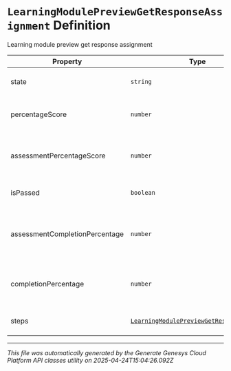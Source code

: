 # `LearningModulePreviewGetResponseAssignment` Definition

Learning module preview get response assignment

| Property | Type | Required | Description |
|----------|------|----------|-------------|
| state | `string` | No | The Learning Assignment state |
| percentageScore | `number` | No | The user's percentage score for this assignment |
| assessmentPercentageScore | `number` | No | The user's percentage score for this assignment's assessment |
| isPassed | `boolean` | No | True if the assessment was passed |
| assessmentCompletionPercentage | `number` | No | The assessment completion percentage of assignment |
| completionPercentage | `number` | No | The overall completion percentage of assignment |
| steps | [`LearningModulePreviewGetResponseStep[]`](learningmodulepreviewgetresponsestep-definition.md) | No | List of assignment steps |

---

*This file was automatically generated by the Generate Genesys Cloud Platform API classes utility on 2025-04-24T15:04:26.092Z*
